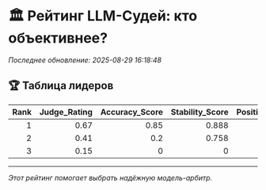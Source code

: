 # 🏛️ Рейтинг LLM-Судей: кто объективнее?

*Последнее обновление: 2025-08-29 16:18:48*

## 🏆 Таблица лидеров

|   Rank |   Judge_Rating |   Accuracy_Score |   Stability_Score |   Positional_Resistance |   Verbosity_Resistance | Format_Adherence   |
|-------:|---------------:|-----------------:|------------------:|------------------------:|-----------------------:|:-------------------|
|      1 |           0.67 |             0.85 |             0.888 |                       0 |                      0 | 100.0%             |
|      2 |           0.41 |             0.2  |             0.758 |                       0 |                      0 | 100.0%             |
|      3 |           0.15 |             0    |             0     |                       0 |                      0 | 100.0%             |


---
*Этот рейтинг помогает выбрать надёжную модель-арбитр.*